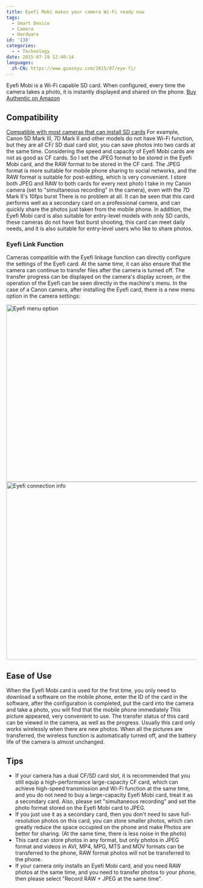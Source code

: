 ```yaml
---
title: Eyefi Mobi makes your camera Wi-Fi ready now
tags:
  - Smart Device
  - Camera
  - Hardware
id: '138'
categories:
  - - Technology
date: 2015-07-19 12:40:14
languages:
  zh-CN: https://www.guozeyu.com/2015/07/eye-fi/
---
```


Eyefi Mobi is a Wi-Fi capable SD card. When configured, every time the camera takes a photo, it is instantly displayed and shared on the phone. [Buy Authentic on Amazon](https://www.amazon.com/gp/product/B00CS4WPD6?tag=ze3kr-23)
<!-- more -->
## Compatibility

[Compatible with most cameras that can install SD cards](http://www.eyefi.com/cameras) For example, Canon 5D Mark III, 7D Mark II and other models do not have Wi-Fi function, but they are all CF/ SD dual card slot, you can save photos into two cards at the same time. Considering the speed and capacity of Eyefi Mobi cards are not as good as CF cards. So I set the JPEG format to be stored in the Eyefi Mobi card, and the RAW format to be stored in the CF card. The JPEG format is more suitable for mobile phone sharing to social networks, and the RAW format is suitable for post-editing, which is very convenient. I store both JPEG and RAW to both cards for every next photo I take in my Canon camera (set to "simultaneous recording" in the camera), even with the 7D Mark II's 10fps burst There is no problem at all. It can be seen that this card performs well as a secondary card on a professional camera, and can quickly share the photos just taken from the mobile phone. In addition, the Eyefi Mobi card is also suitable for entry-level models with only SD cards, these cameras do not have fast burst shooting, this card can meet daily needs, and it is also suitable for entry-level users who like to share photos.

### Eyefi Link Function

Cameras compatible with the Eyefi linkage function can directly configure the settings of the Eyefi card. At the same time, it can also ensure that the camera can continue to transfer files after the camera is turned off. The transfer progress can be displayed on the camera's display screen, or the operation of the Eyefi can be seen directly in the machine's menu. In the case of a Canon camera, after installing the Eyefi card, there is a new menu option in the camera settings:

<img src="https://cdn.tlo.xyz/6T-behmofKYLsxlrK0l_MQ/a91d188b-a645-4f90-f4d0-e0350ab63d00/extra" alt="Eyefi menu option" width="690" height="468"/>

<img src="https://cdn.tlo.xyz/6T-behmofKYLsxlrK0l_MQ/ee34ee6d-0230-4c2a-412b-ac321eaef800/extra" alt="Eyefi connection info" width="690" height="470"/>

## Ease of Use

When the Eyefi Mobi card is used for the first time, you only need to download a software on the mobile phone, enter the ID of the card in the software, after the configuration is completed, put the card into the camera and take a photo, you will find that the mobile phone immediately This picture appeared, very convenient to use. The transfer status of this card can be viewed in the camera, as well as the progress. Usually this card only works wirelessly when there are new photos. When all the pictures are transferred, the wireless function is automatically turned off, and the battery life of the camera is almost unchanged.

## Tips

* If your camera has a dual CF/SD card slot, it is recommended that you still equip a high-performance large-capacity CF card, which can achieve high-speed transmission and Wi-Fi function at the same time, and you do not need to buy a large-capacity Eyefi Mobi card, treat it as a secondary card. Also, please set "simultaneous recording" and set the photo format stored on the Eyefi Mobi card to JPEG.
* If you just use it as a secondary card, then you don't need to save full-resolution photos on this card, you can store smaller photos, which can greatly reduce the space occupied on the phone and make Photos are better for sharing. (At the same time, there is less noise in the photo)
* This card can store photos in any format, but only photos in JPEG format and videos in AVI, MP4, MPG, MTS and MOV formats can be transferred to the phone, RAW format photos will not be transferred to the phone.
* If your camera only installs an Eyefi Mobi card, and you need RAW photos at the same time, and you need to transfer photos to your phone, then please select "Record RAW + JPEG at the same time".

